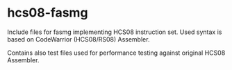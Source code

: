 # hcs08-fasmg
 Include files for fasmg implementing HCS08 instruction set.
 Used syntax is based on CodeWarrior (HCS08/RS08) Assembler.
 
Contains also test files used for performance testing against original HCS08 Assembler.
